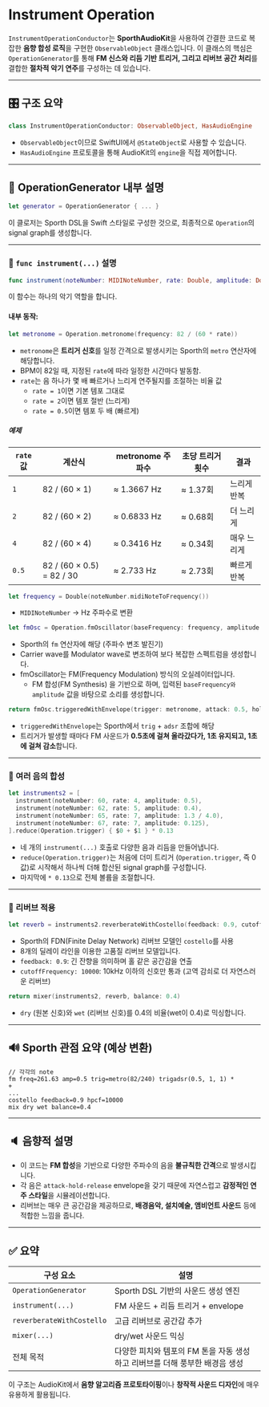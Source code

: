 # Instrument Operation

`InstrumentOperationConductor`는 **SporthAudioKit**을 사용하여 간결한 코드로 복잡한 **음향 합성 로직**을 구현한 `ObservableObject` 클래스입니다. 이 클래스의 핵심은 `OperationGenerator`를 통해 **FM 신스와 리듬 기반 트리거, 그리고 리버브 공간 처리**를 결합한 **절차적 악기 연주**를 구성하는 데 있습니다.

---

## 🎛 구조 요약

```swift
class InstrumentOperationConductor: ObservableObject, HasAudioEngine
```

* `ObservableObject`이므로 SwiftUI에서 `@StateObject`로 사용할 수 있습니다.
* `HasAudioEngine` 프로토콜을 통해 AudioKit의 `engine`을 직접 제어합니다.

---

## 🎼 OperationGenerator 내부 설명

```swift
let generator = OperationGenerator { ... }
```

이 클로저는 Sporth DSL을 Swift 스타일로 구성한 것으로,
최종적으로 `Operation`의 signal graph를 생성합니다.

---

### 🔹 `func instrument(...)` 설명

```swift
func instrument(noteNumber: MIDINoteNumber, rate: Double, amplitude: Double) -> OperationParameter
```

이 함수는 하나의 악기 역할을 합니다.

#### 내부 동작:

```swift
let metronome = Operation.metronome(frequency: 82 / (60 * rate))
```

* `metronome`은 **트리거 신호**를 일정 간격으로 발생시키는 Sporth의 `metro` 연산자에 해당합니다.
* BPM이 82일 때, 지정된 `rate`에 따라 일정한 시간마다 발동함.
* `rate`는 음 하나가 몇 배 빠르거나 느리게 연주될지를 조절하는 비율 값
  * `rate = 1`이면 기본 템포 그대로
  * `rate = 2`이면 템포 절반 (느리게)
  * `rate = 0.5`이면 템포 두 배 (빠르게)

##### 예제

| `rate` 값 | 계산식                       | metronome 주파수 | 초당 트리거 횟수 | 결과     |
| -------- | ------------------------- | ------------- | --------- | ------ |
| `1`      | 82 / (60 × 1)             | ≈ 1.3667 Hz   | ≈ 1.37회   | 느리게 반복 |
| `2`      | 82 / (60 × 2)             | ≈ 0.6833 Hz   | ≈ 0.68회   | 더 느리게  |
| `4`      | 82 / (60 × 4)             | ≈ 0.3416 Hz   | ≈ 0.34회   | 매우 느리게 |
| `0.5`    | 82 / (60 × 0.5) = 82 / 30 | ≈ 2.733 Hz    | ≈ 2.73회   | 빠르게 반복 |


```swift
let frequency = Double(noteNumber.midiNoteToFrequency())
```

* `MIDINoteNumber` → Hz 주파수로 변환

```swift
let fmOsc = Operation.fmOscillator(baseFrequency: frequency, amplitude: amplitude)
```

* Sporth의 `fm` 연산자에 해당 (주파수 변조 발진기)
* Carrier wave를 Modulator wave로 변조하여 보다 복잡한 스펙트럼을 생성합니다.
* fmOscillator는 FM(Frequency Modulation) 방식의 오실레이터입니다.
  * FM 합성(FM Synthesis) 을 기반으로 하며, 입력된 `baseFrequency와` `amplitude` 값을 바탕으로 소리를 생성합니다.

```swift
return fmOsc.triggeredWithEnvelope(trigger: metronome, attack: 0.5, hold: 1, release: 1)
```

* `triggeredWithEnvelope`는 Sporth에서 `trig` + `adsr` 조합에 해당
* 트리거가 발생할 때마다 FM 사운드가 **0.5초에 걸쳐 올라갔다가, 1초 유지되고, 1초에 걸쳐 감소**합니다.

---

### 🔹 여러 음의 합성

```swift
let instruments2 = [
  instrument(noteNumber: 60, rate: 4, amplitude: 0.5),
  instrument(noteNumber: 62, rate: 5, amplitude: 0.4),
  instrument(noteNumber: 65, rate: 7, amplitude: 1.3 / 4.0),
  instrument(noteNumber: 67, rate: 7, amplitude: 0.125),
].reduce(Operation.trigger) { $0 + $1 } * 0.13
```

* 네 개의 `instrument(...)` 호출로 다양한 음과 리듬을 만들어냅니다.
* `reduce(Operation.trigger)`는 처음에 더미 트리거 (`Operation.trigger`, 즉 0값)로 시작해서 하나씩 더해 합산된 signal graph를 구성합니다.
* 마지막에 `* 0.13`으로 전체 볼륨을 조절합니다.

---

### 🔹 리버브 적용

```swift
let reverb = instruments2.reverberateWithCostello(feedback: 0.9, cutoffFrequency: 10000).toMono()
```

* Sporth의 FDN(Finite Delay Network) 리버브 모델인 `costello`를 사용
* 8개의 딜레이 라인을 이용한 고품질 리버브 모델입니다.
* `feedback: 0.9`: 긴 잔향을 의미하며 홀 같은 공간감을 연출
* `cutoffFrequency: 10000`: 10kHz 이하의 신호만 통과 (고역 감쇠로 더 자연스러운 리버브)

```swift
return mixer(instruments2, reverb, balance: 0.4)
```

* `dry` (원본 신호)와 `wet` (리버브 신호)를 0.4의 비율(wet이 0.4)로 믹싱합니다.

---

## 🔊 Sporth 관점 요약 (예상 변환)

```sporth
// 각각의 note
fm freq=261.63 amp=0.5 trig=metro(82/240) trigadsr(0.5, 1, 1) *
+
...
costello feedback=0.9 hpcf=10000
mix dry wet balance=0.4
```

---

## 🔈 음향적 설명

* 이 코드는 **FM 합성**을 기반으로 다양한 주파수의 음을 **불규칙한 간격**으로 발생시킵니다.
* 각 음은 `attack-hold-release` envelope을 갖기 때문에 자연스럽고 **감정적인 연주 스타일**을 시뮬레이션합니다.
* 리버브는 매우 큰 공간감을 제공하므로, **배경음악, 설치예술, 앰비언트 사운드** 등에 적합한 느낌을 줍니다.

---

## ✅ 요약

| 구성 요소                     | 설명                                           |
| ------------------------- | -------------------------------------------- |
| `OperationGenerator`      | Sporth DSL 기반의 사운드 생성 엔진                     |
| `instrument(...)`         | FM 사운드 + 리듬 트리거 + envelope                   |
| `reverberateWithCostello` | 고급 리버브로 공간감 추가                               |
| `mixer(...)`              | dry/wet 사운드 믹싱                               |
| 전체 목적                     | 다양한 피치와 템포의 FM 톤을 자동 생성하고 리버브를 더해 풍부한 배경음 생성 |

이 구조는 AudioKit에서 **음향 알고리즘 프로토타이핑**이나 **창작적 사운드 디자인**에 매우 유용하게 활용됩니다.

